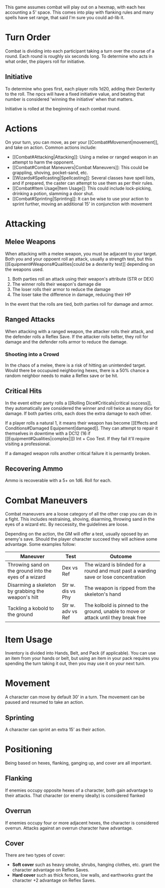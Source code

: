 This game assumes combat will play out on a hexmap, with each hex accounting a 5' space. This comes into play with flanking rules and many spells have set range, that said I'm sure you could ad-lib it.
# Turn Order
Combat is dividing into each participant taking a turn over the course of a round. Each round is roughly six seconds long. To determine who acts in what order, the players roll for initiative.
## Initiative
To determine who goes first, each player rolls 1d20, adding their Dexterity to the roll. The npcs will have a fixed initiative value, and beating that number is considered 'winning the initiative' when that matters.

Initiative is rolled at the beginning of each combat round.
# Actions
On your turn, you can move, as per your [[Combat#Movement|movement]], and take on action. Common actions include:
+ [[Combat#Attacking|Attacking]]: Using a melee or ranged weapon in an attempt to harm the opponent.
+ [[Combat#Combat Maneuvers|Combat Maneuvers]]: This could be grappling, shoving, pocket-sand, etc.
+ [[Wizards#Spellcasting|Spellcasting]]: Several classes have spell lists, and if prepared, the caster can attempt to use them as per their rules.
+ [[Combat#Item Usage|Item Usage]]: This could include lock-picking, drinking a potion, slamming a door shut.
+ [[Combat#Sprinting|Sprinting]]: It can be wise to use your action to sprint further, moving an additional 15' in conjunction with movement
# Attacking
## Melee Weapons
When attacking with a melee weapon, you must be adjacent to your target. Both you and your oppoent roll an attack, usually a strength test, but this [[Equipment#Weapons#Qualities|could be a dexterity test]] depending on the weapons used.
1. Both parties roll an attack using their weapon's attribute (STR or DEX)
2. The winner rolls their weapon's damage die
3. The loser rolls their armor to reduce the damage
4. The loser take the difference in damage, reducing their HP

In the event that the rolls are tied, both parties roll for damage and armor.
## Ranged Attacks
When attacking with a ranged weapon, the attacker rolls their attack, and the defender rolls a Reflex Save. If the attacker rolls better, they roll for damage and the defender rolls armor to reduce the damage.
### Shooting into a Crowd
In the chaos of a melee, there is a risk of hitting an unintended target. Would there be occupuied neighboring hexes, there is a 50% chance a random neighbor needs to make a Reflex save or be hit.
## Critical Hits
In the event either party rolls a [[Rolling Dice#Criticals|critical success]], they automatically are considered the winner and roll twice as many dice for damage. If both parties crits, each does the extra damage to each other.

If a player rolls a natural 1, it means their weapon has become [[Effects and Conditions#Damaged Equipement|damaged]]. They can attempt to repair it themselves in downtime with a DC12 (16 if [[Equipment#Qualities|complex|]]) Int + Coo Test. If they fail it'll require visiting a professional.

If a damaged weapon rolls another critical failure it is permantly broken.
## Recovering Ammo
Ammo is recoverable with a 5+ on 1d6. Roll for each.
# Combat Maneuvers
Combat maneuvers are a loose category of all the other crap you can do in a fight. This includes restraining, shoving, disarming, throwing sand in the eyes of a wizard etc. By neccessity, the guidelines are loose.

Depending on the action, the GM will offer a test, usually oposed by an enemy's save. Should the player character succeed they will achieve some advantage. Some examples follow:

| Maneuver                                              | Test              | Outcome                                                                              |
| ----------------------------------------------------- | ----------------- | ------------------------------------------------------------------------------------ |
| Throwing sand on the ground into the eyes of a wizard | Dex vs Ref        | The wizard is blinded for a round and must past a warding save or lose concentration |
| Disarming a skeleton by grabbing the weapon's hilt    | Str w. dis vs Phy | The weapon is ripped from the skeleton's hand                                        |
| Tackling a kobold to the ground                       | Str w. adv vs Ref | The kolbold is pinned to the ground, unable to move or attack until they break free  |
# Item Usage
Inventory is divided into Hands, Belt, and Pack (if applicable). You can use an item from your hands or belt, but using an item in your pack requires you spending the turn taking it out, then you may use it on your next turn.
# Movement
A character can move by default 30' in a turn. The movement can be paused and resumed to take an action.
## Sprinting
A character can sprint an extra 15' as their action.
# Positioning
Being based on hexes, flanking, ganging up, and cover are all important.
## Flanking
If enemies occupy opposite hexes of a character, both gain advantage to their attacks. That character (or enemy ideally) is considered flanked
## Overrun
If enemies occupy four or more adjacent hexes, the character is considered overrun. Attacks against an overrun character have advantage.
## Cover
There are two types of cover:
+ **Soft cover** such as heavy smoke, shrubs, hanging clothes, etc. grant the character advantage on Reflex Saves.
+ **Hard cover** such as thick fences, low walls, and earthworks grant the character +2 advantage on Reflex Saves.